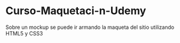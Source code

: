 # Curso-Maquetaci-n-Udemy
Sobre un mockup se puede ir armando la maqueta del sitio utilizando HTML5 y CSS3
